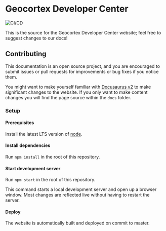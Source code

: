 # Geocortex Developer Center

![CI/CD](https://github.com/geocortex/dev-center/workflows/CI/CD/badge.svg)

This is the source for the Geocortex Developer Center website; feel free to suggest changes to our docs!

## Contributing

This documentation is an open source project, and you are encouraged to submit issues or pull requests for improvements or bug fixes if you notice them.

You might want to make yourself familiar with [Docusaurus v2](https://v2.docusaurus.io/) to make significant changes to the website. If you only want to make content changes you will find the page source within the `docs` folder.

### Setup

#### Prerequisites

Install the latest LTS version of [node](https://nodejs.org/).

#### Install dependencies

Run `npm install` in the root of this repository.

#### Start development server

Run `npm start` in the root of this repository.

This command starts a local development server and open up a browser window. Most changes are reflected live without having to restart the server.

#### Deploy

The website is automatically built and deployed on commit to master.
